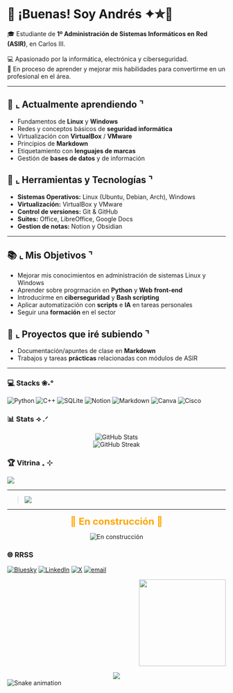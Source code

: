 # 👋 ¡Buenas! Soy Andrés ✦✮💫

🎓 Estudiante de **1º Administración de Sistemas Informáticos en Red (ASIR)**, en Carlos III.<br/>  
💻 Apasionado por la informática, electrónica y ciberseguridad.<br/>
🚀 En proceso de aprender y mejorar mis habilidades para convertirme en un profesional en el área.<br/>  

---
## 🌱 ⌞ Actualmente aprendiendo ⌝  
- Fundamentos de **Linux** y **Windows**  
- Redes y conceptos básicos de **seguridad informática**  
- Virtualización con **VirtualBox** / **VMware**  
- Principios de **Markdown**
- Etiquetamiento con **lenguajes de marcas**
- Gestión de **bases de datos** y de información

## 🔧 ⌞ Herramientas y Tecnologías ⌝ 
- **Sistemas Operativos:** Linux (Ubuntu, Debian, Arch), Windows  
- **Virtualización:** VirtualBox y VMware  
- **Control de versiones:** Git & GitHub  
- **Suites:** Office, LibreOffice, Google Docs
- **Gestion de notas:** Notion y Obsidian  

---

## 📚 ⌞ Mis Objetivos ⌝
- Mejorar mis conocimientos en administración de sistemas Linux y Windows  
- Aprender sobre progrmación en **Python** y **Web front-end**  
- Introducirme en **ciberseguridad** y **Bash scripting**
- Aplicar automatización con **scripts** e **IA** en tareas personales 
- Seguir una **formación** en el sector

## 🚀 ⌞ Proyectos que iré subiendo ⌝  
- Documentación/apuntes de clase en **Markdown**  
- Trabajos y tareas **prácticas** relacionadas con módulos de ASIR  

---
### 💻 Stacks ❀˖°
![Python](https://img.shields.io/badge/python-3670A0?style=for-the-badge&logo=python&logoColor=ffdd54) ![C++](https://img.shields.io/badge/c++-%2300599C.svg?style=for-the-badge&logo=c%2B%2B&logoColor=white) ![SQLite](https://img.shields.io/badge/sqlite-%2307405e.svg?style=for-the-badge&logo=sqlite&logoColor=white) ![Notion](https://img.shields.io/badge/Notion-%23000000.svg?style=for-the-badge&logo=notion&logoColor=white) ![Markdown](https://img.shields.io/badge/markdown-%23000000.svg?style=for-the-badge&logo=markdown&logoColor=white) ![Canva](https://img.shields.io/badge/Canva-%2300C4CC.svg?style=for-the-badge&logo=Canva&logoColor=white) ![Cisco](https://img.shields.io/badge/cisco-%23049fd9.svg?style=for-the-badge&logo=cisco&logoColor=black)
### 📊 Stats ⟢ .ᐟ
<p align="center">
  <img src="https://github-readme-stats.vercel.app/api?username=andrestlm&theme=gotham&hide_border=true&include_all_commits=true&count_private=true" alt="GitHub Stats" />
  <br/>
  <img src="https://nirzak-streak-stats.vercel.app/?user=andrestlm&theme=gotham&hide_border=true" alt="GitHub Streak" />
</p>

### 🏆 Vitrina ₊ ⊹
![](https://github-profile-trophy.vercel.app/?username=andrestlm&theme=gotham&no-frame=true&no-bg=true&margin-w=4)

---

> ![](https://quotes-github-readme.vercel.app/api?type=horizontal&theme=tokyonight)

---

<p align="center">
  <span style="font-size:22px; font-weight:bold; color:orange;">
    🚧 En construcción 🚧
  </span>
</p>
<p align="center">
  <img src="https://img.shields.io/badge/Estado-En%20construcción-orange?style=for-the-badge&logo=hammer" alt="En construcción">
</p>


### 🌐 RRSS
[![Bluesky](https://img.shields.io/badge/bluesky-0285FF?style=for-the-badge&logo=bluesky&logoColor=%23FFFFFF)](https://bsky.app/profile/---------) [![LinkedIn](https://img.shields.io/badge/LinkedIn-%230077B5.svg?logo=linkedin&logoColor=white)](https://linkedin.com/in/@-------) [![X](https://img.shields.io/badge/X-black.svg?logo=X&logoColor=white)](https://x.com/@---------) [![email](https://img.shields.io/badge/Email-D14836?logo=gmail&logoColor=white)](mailto:-------) 

<p align="right">
  <img src="https://github.com/user-attachments/assets/f72cb610-fbd8-409c-bf22-b331f6005327" width="200">
</p>

<div align="center">
  <img src="https://visitor-badge.laobi.icu/badge?page_id=andrestlm.andrestlm&"  />
</div>

<img src="https://raw.githubusercontent.com/andrestlm/andrestlm/output/snake.svg" alt="Snake animation" />

###
